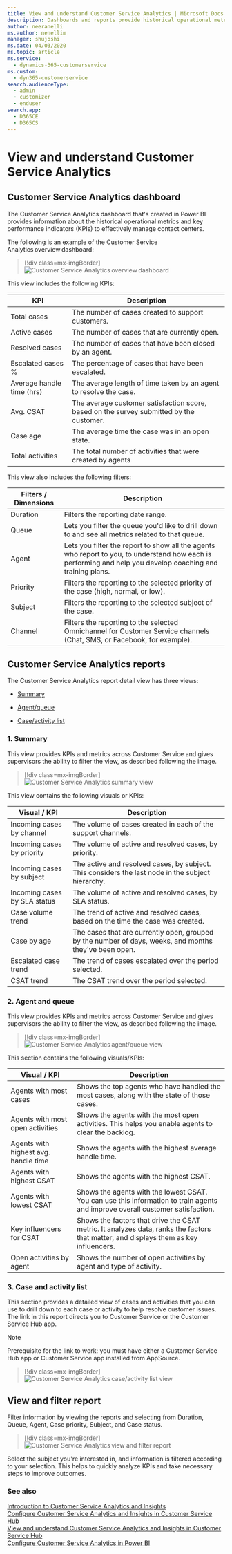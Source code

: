 ```yaml
---
title: View and understand Customer Service Analytics | Microsoft Docs
description: Dashboards and reports provide historical operational metrics and KPIs to manage contact centers.
author: neeranelli
ms.author: nenellim
manager: shujoshi
ms.date: 04/03/2020
ms.topic: article
ms.service: 
  - dynamics-365-customerservice
ms.custom: 
  - dyn365-customerservice
search.audienceType: 
  - admin
  - customizer
  - enduser
search.app: 
  - D365CE
  - D365CS
---
```


# View and understand Customer Service Analytics

## Customer Service Analytics dashboard

The <!--Note from editor: Our style guide doesn't talk about this product yet, so please excuse if this is a dumb question: Should this name be put in context somehow? Like "Customer Service Analytics for Dynamics 365 Customer Service Hub"?-->Customer Service Analytics dashboard that's created in Power BI provides information about the historical operational metrics and key performance indicators (KPIs) to effectively manage contact centers.

The following is an example of the Customer Service Analytics overview dashboard:  

   > [!div class=mx-imgBorder]
   > ![Customer Service Analytics overview dashboard](media/cs-analytics-overview-dashboard.png "Customer Service Analytics overview dashboard")

This view includes<!--Edit okay? I didn't know what "section" referred to otherwise.--> the following KPIs:  

| KPI                       | Description         |
|---------------------------|-------------------------|
|Total cases                |The number of cases created to support customers.      |
|Active cases               |The number of cases that are currently open.          |
|Resolved cases             |The number of cases that have been closed by an agent.   |
|Escalated cases %          |The percentage of cases that have been escalated.    |
|Average handle time (hrs) |The average length of time taken by an agent to resolve the case. |
|Avg. CSAT                  |The average customer satisfaction score, based on the survey submitted by the customer. |
|Case age                    |The average time the case was in an open state.                 |
|Total activities            |The total number of activities that were created by agents                |

This view also includes the following filters:

|Filters / Dimensions  |Description        |
|----------------------|-------------------|
|Duration              |Filters the reporting date range.|
|Queue                 |Lets you filter the queue you'd like to drill down to<!--Via AH Dictionary, "drill down" is the prepositional phrase for data. --> and see all metrics related to that queue. |
|Agent                 |Lets you filter the report to show all the agents who report to you, to understand how each is performing and help you develop coaching and training plans. |
|Priority              |Filters the reporting to the selected priority of the case (high, normal, or low). |
|Subject               |Filters the reporting to the selected subject of the case.  |
|Channel               |Filters the reporting to the selected Omnichannel for Customer Service channels (Chat, SMS, or Facebook, for example<!--Are there others? If not, then we don't need "for example". -->).  |

## Customer Service Analytics reports

The Customer Service Analytics report detail view has three views:

- [Summary](#1-summary)

- [Agent/queue](#2-agent-and-queue)

- [Case/activity list](#3-case-and-activity-list)

### 1. Summary

  This view provides KPIs and metrics across Customer Service<!--okay? --> and gives supervisors the ability to filter the view, as described following the image.<!--okay? -->

   > [!div class=mx-imgBorder]
   > ![Customer Service Analytics summary view](media/cs-analytics-summary-view.png "Customer Service Analytics summary view")

   This view contains the following visuals or KPIs:

   |Visual / KPI              |Description                   |
   |---------------------------|------------------------------|
   |Incoming cases by channel  |The volume of cases created in each of the support channels. |
   |Incoming cases by priority |The volume of active and resolved cases, by priority.        |
   |Incoming cases by subject  |The active and resolved cases, by subject. This considers the last node in the subject hierarchy. |
   |Incoming cases by SLA status |The volume of active and resolved cases, by SLA status.      |
   |Case volume trend           |The trend of active and resolved cases, based on the time the case was created. |
   |Case by age                 |The cases that are currently open, grouped by the number of days, weeks, and months they've been open. |
   |Escalated case trend        |The trend of cases escalated over the period selected. |
   |CSAT trend                  |The CSAT trend over the period selected.  |

### 2. Agent and queue

   This view provides KPIs and metrics across Customer Service and gives supervisors the ability to filter the view, as described following the image.

   > [!div class=mx-imgBorder]
   > ![Customer Service Analytics agent/queue view](media/cs-analytics-agent-queue-view.png "Customer Service Analytics agent/queue view")

   This section contains the following visuals/KPIs:

   |Visual / KPI              |Description                            |
   |---------------------------|---------------------------------------|
   |Agents with most cases     |Shows the top agents who have handled the most cases, along with the state of those cases.|
   |Agents with most open activities          |Shows the agents with the most open activities. This helps you enable agents to clear the backlog.|
   |Agents with highest avg. handle time      |Shows the agents with the highest average handle time.|
   |Agents with highest CSAT                  |Shows the agents with the highest CSAT. |
   |Agents with lowest CSAT                   |Shows the agents with the lowest CSAT. You can use this information to train agents and improve overall customer satisfaction.|
   |Key influencers for CSAT                   |Shows the factors that drive the CSAT metric. It analyzes data, ranks the factors that matter, and displays them as key influencers. |
   |Open activities by agent                  |Shows the number of open activities by agent and type of activity.|

### 3. Case and activity list

   This section provides a detailed view of cases and activities that you can use to drill down to each case or activity to help resolve customer issues. The link in this report directs you to Customer Service or the Customer Service Hub app.  

   > [!NOTE]
   > Prerequisite for the link to work: you must have either a Customer Service Hub app or Customer Service app installed from AppSource.

   > [!div class=mx-imgBorder]
   > ![Customer Service Analytics case/activity list view](media/cs-analytics-case-activity-list-view.png "Customer Service Analytics case/activity list view")

## View and filter report  

Filter information by viewing the reports and selecting from Duration, Queue, Agent, Case priority, Subject, and Case status. 

   > [!div class=mx-imgBorder]
   > ![Customer Service Analytics view and filter report](media/cs-analytics-view-filer-report.png "Customer Service Analytics view and filter report")

Select the subject you're interested in, and information is filtered according to your selection. This helps to quickly analyze KPIs and take necessary steps to improve outcomes.

### See also
<!--note from editor: Just FYI, the way to achieve a "tight" stack of links is to add two spaces to the end of each line. Very unintuitive.-->
[Introduction to Customer Service Analytics and Insights](introduction-customer-service-analytics.md)  
[Configure Customer Service Analytics and Insights in Customer Service Hub](configure-customer-service-analytics-insights-csh.md)  
[View and understand Customer Service Analytics and Insights in Customer Service Hub](customer-service-analytics-insights-csh.md)  
[Configure Customer Service Analytics in Power BI](configure-customer-service-analytics-dashboard.md)
